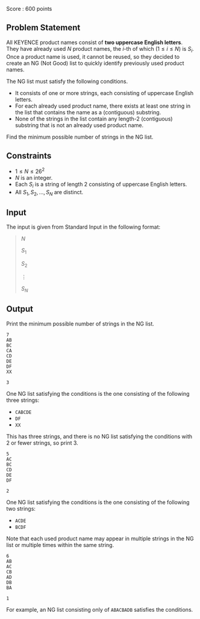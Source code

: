Score : $600$ points

## Problem Statement

All KEYENCE product names consist of **two uppercase English letters**.<br>
They have already used $N$ product names, the $i$-th of which $(1\leq i\leq N)$ is $S_i$.<br>
Once a product name is used, it cannot be reused, so they decided to create an NG (Not Good) list to quickly identify previously used product names.

The NG list must satisfy the following conditions.

- It consists of one or more strings, each consisting of uppercase English letters.
- For each already used product name, there exists at least one string in the list that contains the name as a (contiguous) substring.
- None of the strings in the list contain any length-$2$ (contiguous) substring that is not an already used product name.

Find the minimum possible number of strings in the NG list.

## Constraints

- $1\leq N\leq 26^2$
- $N$ is an integer.
- Each $S_i$ is a string of length $2$ consisting of uppercase English letters.
- All $S_1,S_2,\ldots,S_N$ are distinct.

## Input

The input is given from Standard Input in the following format:

> $N$
> 
> $S_1$
> 
> $S_2$
> 
> $\vdots$
> 
> $S_N$

## Output

Print the minimum possible number of strings in the NG list.

```input1
7
AB
BC
CA
CD
DE
DF
XX
```

```output1
3
```

One NG list satisfying the conditions is the one consisting of the following three strings:

- `CABCDE`
- `DF`
- `XX`

This has three strings, and there is no NG list satisfying the conditions with $2$ or fewer strings, so print $3$.

```input2
5
AC
BC
CD
DE
DF
```

```output2
2
```

One NG list satisfying the conditions is the one consisting of the following two strings:

- `ACDE`
- `BCDF`

Note that each used product name may appear in multiple strings in the NG list or multiple times within the same string.

```input3
6
AB
AC
CB
AD
DB
BA
```

```output3
1
```

For example, an NG list consisting only of `ABACBADB` satisfies the conditions.